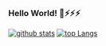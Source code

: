 ### Hello World! 👋⚡⚡⚡


 [![github stats](https://github-readme-stats.vercel.app/api?username=bingbingpa&show_icons=true&count_private=true)]()
 [![top Langs](https://github-readme-stats.vercel.app/api/top-langs/?username=bingbingpa&layout=compact)]()
 
<!--[![blog](https://img.shields.io/badge/blog-bingbingpa.github.io-blue)](https://bingbingpa.github.io/)-->
<!--[![Hits](https://hits.seeyoufarm.com/api/count/incr/badge.svg?url=https%3A%2F%2Fgithub.com%2FaaronLab)](https://hits.seeyoufarm.com)-->

<!--<img align='left' src="https://github-readme-stats.vercel.app/api/top-langs/?username=bingbingpa&layout=compact">-->

<!--<img align='left' src="https://github-readme-stats.vercel.app/api?username=bingbingpa&show_icons=true"> -->

<!--
**bingbingpa/bingbingpa** is a ✨ _special_ ✨ repository because its `README.md` (this file) appears on your GitHub profile.

Here are some ideas to get you started:

- 🔭 I’m currently working on ...
- 🌱 I’m currently learning ...
- 👯 I’m looking to collaborate on ...
- 🤔 I’m looking for help with ...
- 💬 Ask me about ...
- 📫 How to reach me: ...
- 😄 Pronouns: ...
- ⚡ Fun fact: ...
-->
